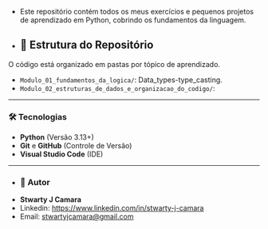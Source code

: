 - Este repositório contém todos os meus exercícios e pequenos projetos de aprendizado em Python, cobrindo os fundamentos da linguagem.

- ## 📂 Estrutura do Repositório

O código está organizado em pastas por tópico de aprendizado.

- `Modulo_01_fundamentos_da_logica/`: Data_types-type_casting.
- `Modulo_02_estruturas_de_dados_e_organizacao_do_codigo/`:

---

### 🛠 Tecnologias

- **Python** (Versão 3.13+)
- **Git** e **GitHub** (Controle de Versão)
- **Visual Studio Code** (IDE)

---

- ### 👤 Autor
- **Stwarty J Camara**
- Linkedin: https://www.linkedin.com/in/stwarty-j-camara
- Email: stwartyjcamara@gmail.com

